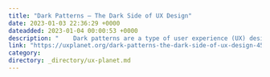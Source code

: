 ```yaml
---
title: "Dark Patterns — The Dark Side of UX Design"
date: 2023-01-03 22:36:29 +0000
dateadded: 2023-01-04 00:00:53 +0000
description: "    Dark patterns are a type of user experience (UX) design that manipulate users into performing certain actions that they may not have…  Continue reading on UX Planet »  "
link: "https://uxplanet.org/dark-patterns-the-dark-side-of-ux-design-45ba69068251?source=rss----819cc2aaeee0---4"
category:
directory: _directory/ux-planet.md
---
```

